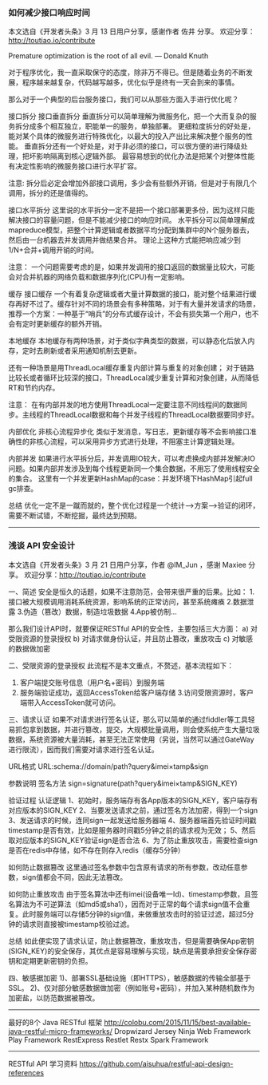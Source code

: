 ### 如何减少接口响应时间

本文选自《开发者头条》3 月 13 日用户分享，感谢作者 佐井 分享。
欢迎分享：http://toutiao.io/contribute

Premature optimization is the root of all evil.
— Donald Knuth

对于程序优化，我一直采取保守的态度，除非万不得已。但是随着业务的不断发展，程序越来越复杂，代码越写越多，优化似乎是终有一天会到来的事情。

那么对于一个典型的后台服务接口，我们可以从那些方面入手进行优化呢？

接口拆分
接口垂直拆分
垂直拆分可以简单理解为微服务化，把一个大而复杂的服务拆分成多个相互独立，职能单一的服务，单独部署。 更细粒度拆分的好处是，能对某个具体的微服务进行特殊优化，以最大的投入产出比来解决整个服务的性能。 垂直拆分还有一个好处是，对于非必须的接口，可以很方便的进行降级处理，把坏影响隔离到核心逻辑外部。 最容易想到的优化办法是把某个对整体性能有决定性影响的微服务接口进行水平扩容。

注意: 拆分后必定会增加外部接口调用，多少会有些额外开销，但是对于有限几个调用，拆分的还是值得的。

接口水平拆分
这里说的水平拆分一定不是把一个接口部署更多份，因为这样只能解决接口的容量问题，但是不能减少接口的响应时间。 水平拆分可以简单理解成mapreduce模型，把整个计算逻辑或者数据平均分配到集群中的N个服务器去，然后由一台机器去并发调用并做结果合并。 理论上这种方式能把响应减少到1/N+合并+调用开销的时间。

注意： 一个问题需要考虑的是，如果并发调用的接口返回的数据量比较大，可能会对合并机器的网络负载和数据序列化(CPU)有一定影响。

缓存
接口缓存
一个有着复杂逻辑或者大量计算数据的接口，能对整个结果进行缓存再好不过了。缓存针对不同的场景会有多种策略，对于有大量并发请求的场景， 推荐一个方案：一种基于“哨兵”的分布式缓存设计，不会有损失第一个用户，也不会有定时更新缓存的额外开销。

本地缓存
本地缓存有两种场景，对于类似字典类型的数据，可以静态化后放入内存，定时去刷新或者采用通知机制去更新。

还有一种场景是用ThreadLocal缓存重复内部计算与重复的对象创建； 对于链路比较长或者循环比较深的接口，ThreadLocal减少重复计算和对象创建，从而降低RT和节约内存。

注意： 在有内部并发的地方使用ThreadLocal一定要注意不同线程间的数据同步。主线程的ThreadLocal数据和每个并发子线程的ThreadLocal数据要同步好。

内部优化
非核心流程异步化
类似于发消息，写日志，更新缓存等不会影响接口准确性的非核心流程，可以采用异步方式进行处理，不阻塞主计算逻辑处理。

内部并发
如果进行水平拆分后，并发调用IO较大，可以考虑换成内部并发解决IO问题。如果内部并发涉及到每个线程更新同一个集合数据，不用忘了使用线程安全的集合。 这里有一个并发更新HashMap的case：并发环境下HashMap引起full gc排查。

总结
优化一定不是一蹴而就的，整个优化过程是一个统计-->方案-->验证的闭环，需要不断试错，不断挖掘，最终达到预期。

---

### 浅谈 API 安全设计

本文选自《开发者头条》3 月 21 日用户分享，作者 @IM_Jun ，感谢 Maxiee 分享。
欢迎分享：http://toutiao.io/contribute

一、简述
安全是恒久的话题，如果不注意防范，会带来很严重的后果。比如：
1.接口被大规模调用消耗系统资源，影响系统的正常访问，甚至系统瘫痪
2.数据泄露
3.伪造（篡改）数据，制造垃圾数据
4.App被仿制…

那么我们设计API时，就要保证RESTful API的安全性，主要包括三大方面：
a) 对受限资源的登录授权
b) 对请求做身份认证，并且防止篡改，重放攻击
c) 对敏感的数据做加密

二、受限资源的登录授权
此流程不是本文重点，不赘述，基本流程如下：
1. 客户端提交账号信息（用户名+密码）到服务端
2.  服务端验证成功，返回AccessToken给客户端存储
3.访问受限资源时，客户端带入AccessToken就可访问。

三、请求认证
如果不对请求进行签名认证，那么可以简单的通过fiddler等工具轻易抓包拿到数据，并进行篡改，提交，大规模批量调用，则会使系统产生大量垃圾数据，系统资源被大量消耗，甚至无法正常使用（另说，当然可以通过GateWay进行限流），因而我们需要对请求进行签名认证。

URL格式
URL:schema://domain/path?query&imei×tamp&sign


参数说明
签名方法
sign=signature(path?query&imei×tamp&SIGN_KEY)


验证过程
认证逻辑
1、初始时，服务端存有各App版本的SIGN_KEY，客户端存有对应版本的SIGN_KEY
2、当要发送请求之前，通过签名方法加密，得到一个sign
3、发送请求的时候，连同sign一起发送给服务器端
4、服务器端首先验证时间戳timestamp是否有效，比如是服务器时间戳5分钟之前的请求视为无效；
5、然后取对应版本的SIGN_KEY验证sign是否合法
6、为了防止重放攻击，需要检查sign是否在redis中存储，如不存在则存入redis（缓存5分钟）

如何防止数据篡改
这里通过签名参数中包含原有请求的所有参数，改动任意参数，sign值都会不同，因此无法篡改。

如何防止重放攻击
由于签名算法中还有imei(设备唯一Id)、timestamp参数，且签名算法为不可逆算法（如md5或sha1），因而对于正常的每个请求sign值不会重复。此时服务端可以存储5分钟的sign值，来做重放攻击时的验证过滤，超过5分钟的请求则直接被timestamp校验过滤。

总结
如此便实现了请求认证，防止数据篡改，重放攻击，但是需要确保App密钥(SIGN_KEY)的安全保存，其优点是容易理解与实现，缺点是需要承担安全保存密钥和定期更新密钥的负担。

四、敏感据加密
1)、部署SSL基础设施（即HTTPS），敏感数据的传输全部基于SSL。
2)、仅对部分敏感数据做加密（例如账号+密码），并加入某种随机数作为加密盐，以防范数据被篡改。

----
最好的8个 Java RESTful 框架
<http://colobu.com/2015/11/15/best-available-java-restful-micro-frameworks/>
Dropwizard
Jersey
Ninja Web Framework
Play Framework
RestExpress
Restlet
Restx
Spark Framework

---
RESTful API 学习资料
<https://github.com/aisuhua/restful-api-design-references>